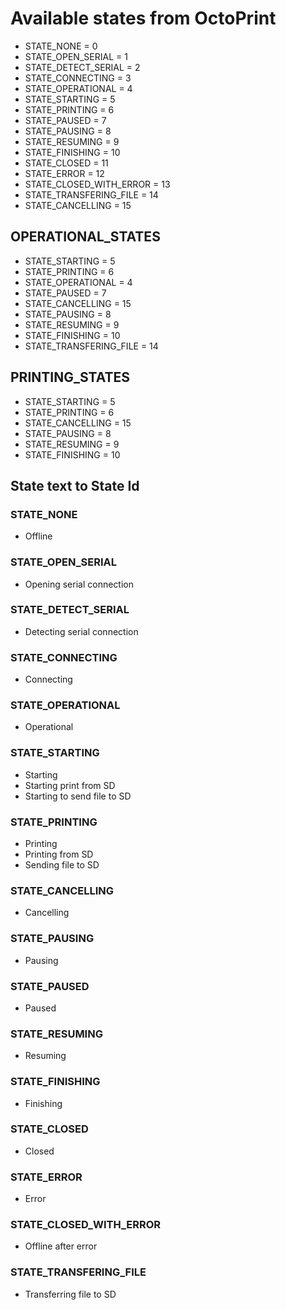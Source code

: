 # Available states from OctoPrint

- STATE_NONE = 0
- STATE_OPEN_SERIAL = 1
- STATE_DETECT_SERIAL = 2
- STATE_CONNECTING = 3
- STATE_OPERATIONAL = 4
- STATE_STARTING = 5
- STATE_PRINTING = 6
- STATE_PAUSED = 7
- STATE_PAUSING = 8
- STATE_RESUMING = 9
- STATE_FINISHING = 10
- STATE_CLOSED = 11
- STATE_ERROR = 12
- STATE_CLOSED_WITH_ERROR = 13
- STATE_TRANSFERING_FILE = 14
- STATE_CANCELLING = 15

## OPERATIONAL_STATES

- STATE_STARTING = 5
- STATE_PRINTING = 6
- STATE_OPERATIONAL = 4
- STATE_PAUSED = 7
- STATE_CANCELLING = 15
- STATE_PAUSING = 8
- STATE_RESUMING = 9
- STATE_FINISHING = 10
- STATE_TRANSFERING_FILE = 14

## PRINTING_STATES

- STATE_STARTING = 5
- STATE_PRINTING = 6
- STATE_CANCELLING = 15
- STATE_PAUSING = 8
- STATE_RESUMING = 9
- STATE_FINISHING = 10

## State text to State Id

### STATE_NONE

- Offline

### STATE_OPEN_SERIAL

- Opening serial connection

### STATE_DETECT_SERIAL

- Detecting serial connection

### STATE_CONNECTING

- Connecting

### STATE_OPERATIONAL

- Operational

### STATE_STARTING

- Starting
- Starting print from SD
- Starting to send file to SD

### STATE_PRINTING

- Printing
- Printing from SD
- Sending file to SD

### STATE_CANCELLING

- Cancelling

### STATE_PAUSING

- Pausing

### STATE_PAUSED

- Paused

### STATE_RESUMING

- Resuming

### STATE_FINISHING

- Finishing

### STATE_CLOSED

- Closed

### STATE_ERROR

- Error

### STATE_CLOSED_WITH_ERROR

- Offline after error

### STATE_TRANSFERING_FILE

- Transferring file to SD